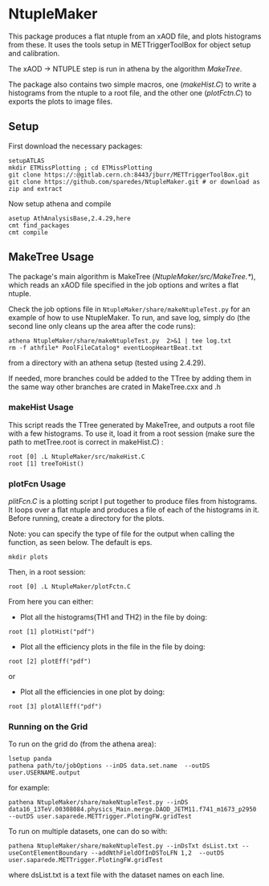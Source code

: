 # NtupleMaker
This package produces a flat ntuple from an xAOD file, and plots histograms from these. It uses the tools setup in METTriggerToolBox for object setup and calibration. 

The xAOD -> NTUPLE  step is run in athena by the algorithm _MakeTree_. 

The package also contains two simple macros, one (_makeHist.C_) to write a histograms from the ntuple to a root file, and the other one (_plotFctn.C_) to exports the plots to image files. 

## Setup
First download the necessary packages:
```
setupATLAS
mkdir ETMissPlotting ; cd ETMissPlotting
git clone https://:@gitlab.cern.ch:8443/jburr/METTriggerToolBox.git
git clone https://github.com/sparedes/NtupleMaker.git # or download as zip and extract
```
Now setup athena and compile

```
asetup AthAnalysisBase,2.4.29,here 
cmt find_packages
cmt compile
```

## MakeTree Usage
The package's main algorithm is MakeTree (_NtupleMaker/src/MakeTree.\*_), which reads an xAOD file specified in the job options and writes a flat ntuple.


Check the job options file in `NtupleMaker/share/makeNtupleTest.py` for an example of how to use NtupleMaker.
To run, and save log, simply do (the second line only cleans up the area after the code runs): 


```
athena NtupleMaker/share/makeNtupleTest.py  2>&1 | tee log.txt
rm -f athfile* PoolFileCatalog* eventLoopHeartBeat.txt
``` 

from a directory with an athena setup (tested using 2.4.29). 

If needed, more branches could be added to the TTree by adding them in the same way other branches are crated in MakeTree.cxx and .h


### makeHist Usage 
This script reads the TTree generated by MakeTree, and outputs a root file with a few histograms. To use it, load it from a root session (make sure the path to metTree.root is correct in makeHist.C) :

```
root [0] .L NtupleMaker/src/makeHist.C 
root [1] treeToHist()
```
### plotFcn Usage
*plitFcn.C* is a plotting script I put together to produce files from histograms. 
It loops over a flat ntuple and produces a file of each of the histograms in it. Before running, create a directory for the plots.

Note: you can specify the type of file for the output when calling the function, as seen below. The default is eps.

```
mkdir plots
```

Then, in a root session:

```
root [0] .L NtupleMaker/plotFctn.C 
```
From here you can either:
 
 + Plot all the histograms(TH1 and TH2) in the file by doing:
```
root [1] plotHist("pdf")
```
 + Plot all the efficiency plots in the file in the file by doing:
```
root [2] plotEff("pdf")
```
or

 + Plot all the efficiencies in one plot by doing:
```
root [3] plotAllEff("pdf")
```


### Running on the Grid 
To run on the grid do (from the athena area):

```
lsetup panda
pathena path/to/jobOptions --inDS data.set.name  --outDS user.USERNAME.output
```
for example:
```
pathena NtupleMaker/share/makeNtupleTest.py --inDS data16_13TeV.00308084.physics_Main.merge.DAOD_JETM11.f741_m1673_p2950  --outDS user.saparede.METTrigger.PlotingFW.gridTest
```

To run on multiple datasets, one can do so with:
```
pathena NtupleMaker/share/makeNtupleTest.py --inDsTxt dsList.txt --useContElementBoundary --addNthFieldOfInDSToLFN 1,2  --outDS user.saparede.METTrigger.PlotingFW.gridTest
```
where dsList.txt is a text file with the dataset names on each line.

